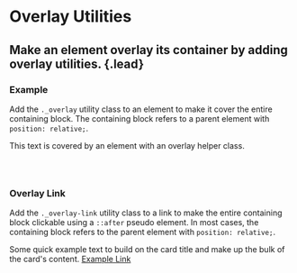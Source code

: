 # Overlay Utilities
## Make an element overlay its container by adding overlay utilities. {.lead}

### Example
Add the `._overlay` utility class to an element to make it cover the entire containing block. The containing block refers to a parent element with `position: relative;`.

<i-code-preview title="Overlay Utility Example" link="https://github.com/inkline/inkline/tree/master/src/css/helpers">

<div style="width: 100%; height: 60px;" class="_position-relative _padding-1">
This text is covered by an element with an overlay helper class.
<div class="_overlay" style="background: rgba(0, 0, 0, 0.1);"></div>
</div>

<template slot="html">

~~~html
<div class="_overlay"></div>
~~~

~~~html
<div class="_position-relative">
    <p>This text is covered by an element with an overlay helper class.</p>
    <div class="_overlay" style="background: rgba(0, 0, 0, 0.1);"></div>
</div>
~~~

</template>
</i-code-preview>

### Overlay Link

Add the `._overlay-link` utility class to a link to make the entire containing block clickable using a `::after` pseudo element. In most cases, the containing block refers to the parent element with `position: relative;`.

<i-code-preview title="Link Overlay Utility Example" link="https://github.com/inkline/inkline/tree/master/src/css/helpers">

<i-row>
    <i-column md="6">
        <i-card>
            Some quick example text to build on the card title and make up the bulk of the card's content.
            <a class="link _overlay-link" href="http://inkline.io">Example Link</a>
        </i-card>
    </i-column>
</i-row>

<template slot="html">

~~~html
<a class="_overlay-link" href="...">Example Link</a>
~~~

~~~html
<i-card>
    <p>Some quick example text to build on the card title and make up the bulk of the card's content.</p>
    <a class="link _overlay-link" href="http://inkline.io">Example Link</a>
</i-card>
~~~

</template>
</i-code-preview>
